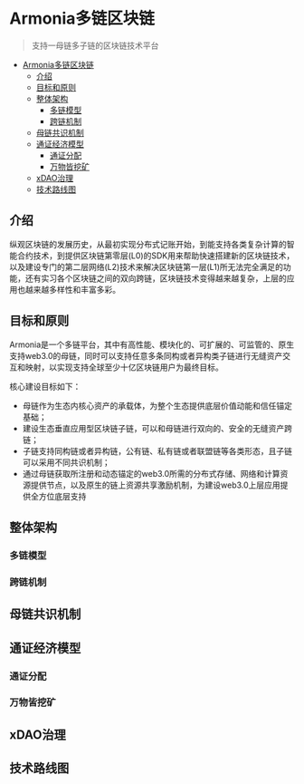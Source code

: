 # Armonia多链区块链

> 支持一母链多子链的区块链技术平台

- [Armonia多链区块链](#armonia多链区块链)
  - [介绍](#介绍)
  - [目标和原则](#目标和原则)
  - [整体架构](#整体架构)
    - [多链模型](#多链模型)
    - [跨链机制](#跨链机制)
  - [母链共识机制](#母链共识机制)
  - [通证经济模型](#通证经济模型)
    - [通证分配](#通证分配)
    - [万物皆挖矿](#万物皆挖矿)
  - [xDAO治理](#xdao治理)
  - [技术路线图](#技术路线图)
## 介绍
纵观区块链的发展历史，从最初实现分布式记账开始，到能支持各类复杂计算的智能合约技术，到提供区块链第零层(L0)的SDK用来帮助快速搭建新的区块链技术，以及建设专门的第二层网络(L2)技术来解决区块链第一层(L1)所无法完全满足的功能，还有实习各个区块链之间的双向跨链，区块链技术变得越来越复杂，上层的应用也越来越多样性和丰富多彩。

## 目标和原则
Armonia是一个多链平台，其中有高性能、模块化的、可扩展的、可监管的、原生支持web3.0的母链，同时可以支持任意多条同构或者异构类子链进行无缝资产交互和映射，以实现支持全球至少十亿区块链用户为最终目标。

核心建设目标如下：
- 母链作为生态内核心资产的承载体，为整个生态提供底层价值动能和信任锚定基础；
- 建设生态垂直应用型区块链子链，可以和母链进行双向的、安全的无缝资产跨链；
- 子链支持同构链或者异构链，公有链、私有链或者联盟链等各类形态，且子链可以采用不同共识机制；
- 通过母链获取所注册和动态锚定的web3.0所需的分布式存储、网络和计算资源提供节点，以及原生的链上资源共享激励机制，为建设web3.0上层应用提供全方位底层支持

## 整体架构
### 多链模型
### 跨链机制
## 母链共识机制
## 通证经济模型
### 通证分配
### 万物皆挖矿
## xDAO治理
## 技术路线图

